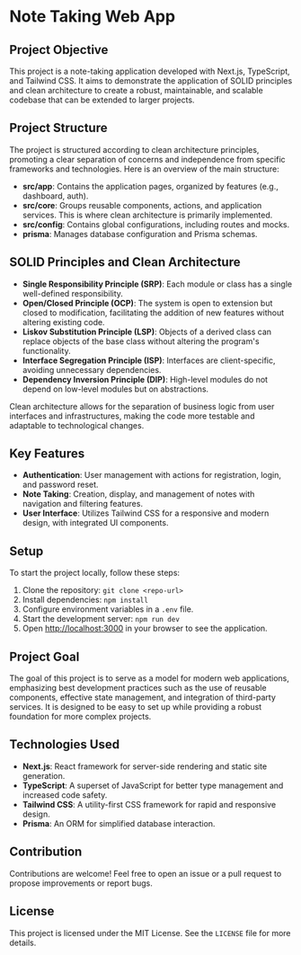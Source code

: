 # Note Taking Web App

## Project Objective

This project is a note-taking application developed with Next.js, TypeScript, and Tailwind CSS. It aims to demonstrate
the application of SOLID principles and clean architecture to create a robust, maintainable, and scalable codebase that
can be extended to larger projects.

## Project Structure

The project is structured according to clean architecture principles, promoting a clear separation of concerns and
independence from specific frameworks and technologies. Here is an overview of the main structure:

- **src/app**: Contains the application pages, organized by features (e.g., dashboard, auth).
- **src/core**: Groups reusable components, actions, and application services. This is where clean architecture is
  primarily implemented.
- **src/config**: Contains global configurations, including routes and mocks.
- **prisma**: Manages database configuration and Prisma schemas.

## SOLID Principles and Clean Architecture

- **Single Responsibility Principle (SRP)**: Each module or class has a single well-defined responsibility.
- **Open/Closed Principle (OCP)**: The system is open to extension but closed to modification, facilitating the addition
  of new features without altering existing code.
- **Liskov Substitution Principle (LSP)**: Objects of a derived class can replace objects of the base class without
  altering the program's functionality.
- **Interface Segregation Principle (ISP)**: Interfaces are client-specific, avoiding unnecessary dependencies.
- **Dependency Inversion Principle (DIP)**: High-level modules do not depend on low-level modules but on abstractions.

Clean architecture allows for the separation of business logic from user interfaces and infrastructures, making the code
more testable and adaptable to technological changes.

## Key Features

- **Authentication**: User management with actions for registration, login, and password reset.
- **Note Taking**: Creation, display, and management of notes with navigation and filtering features.
- **User Interface**: Utilizes Tailwind CSS for a responsive and modern design, with integrated UI components.

## Setup

To start the project locally, follow these steps:

1. Clone the repository: `git clone <repo-url>`
2. Install dependencies: `npm install`
3. Configure environment variables in a `.env` file.
4. Start the development server: `npm run dev`
5. Open [http://localhost:3000](http://localhost:3000) in your browser to see the application.

## Project Goal

The goal of this project is to serve as a model for modern web applications, emphasizing best development practices such
as the use of reusable components, effective state management, and integration of third-party services. It is designed
to be easy to set up while providing a robust foundation for more complex projects.

## Technologies Used

- **Next.js**: React framework for server-side rendering and static site generation.
- **TypeScript**: A superset of JavaScript for better type management and increased code safety.
- **Tailwind CSS**: A utility-first CSS framework for rapid and responsive design.
- **Prisma**: An ORM for simplified database interaction.

## Contribution

Contributions are welcome! Feel free to open an issue or a pull request to propose improvements or report bugs.

## License

This project is licensed under the MIT License. See the `LICENSE` file for more details.
